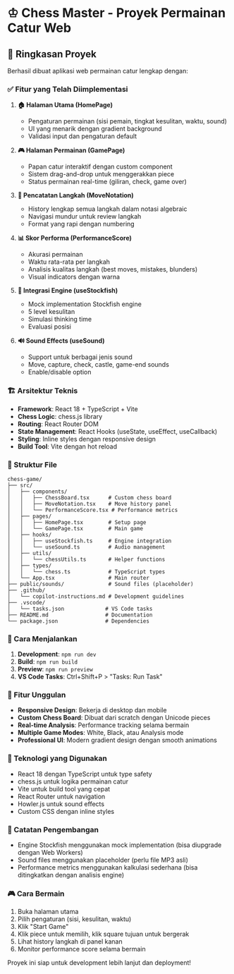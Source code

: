# ♔ Chess Master - Proyek Permainan Catur Web

## 🎯 Ringkasan Proyek

Berhasil dibuat aplikasi web permainan catur lengkap dengan:

### ✅ Fitur yang Telah Diimplementasi

1. **🏠 Halaman Utama (HomePage)**
   - Pengaturan permainan (sisi pemain, tingkat kesulitan, waktu, sound)
   - UI yang menarik dengan gradient background
   - Validasi input dan pengaturan default

2. **🎮 Halaman Permainan (GamePage)**
   - Papan catur interaktif dengan custom component
   - Sistem drag-and-drop untuk menggerakkan piece
   - Status permainan real-time (giliran, check, game over)

3. **📝 Pencatatan Langkah (MoveNotation)**
   - History lengkap semua langkah dalam notasi algebraic
   - Navigasi mundur untuk review langkah
   - Format yang rapi dengan numbering

4. **📊 Skor Performa (PerformanceScore)**
   - Akurasi permainan
   - Waktu rata-rata per langkah
   - Analisis kualitas langkah (best moves, mistakes, blunders)
   - Visual indicators dengan warna

5. **🤖 Integrasi Engine (useStockfish)**
   - Mock implementation Stockfish engine
   - 5 level kesulitan
   - Simulasi thinking time
   - Evaluasi posisi

6. **🔊 Sound Effects (useSound)**
   - Support untuk berbagai jenis sound
   - Move, capture, check, castle, game-end sounds
   - Enable/disable option

### 🏗️ Arsitektur Teknis

- **Framework**: React 18 + TypeScript + Vite
- **Chess Logic**: chess.js library
- **Routing**: React Router DOM
- **State Management**: React Hooks (useState, useEffect, useCallback)
- **Styling**: Inline styles dengan responsive design
- **Build Tool**: Vite dengan hot reload

### 📁 Struktur File

```
chess-game/
├── src/
│   ├── components/
│   │   ├── ChessBoard.tsx      # Custom chess board
│   │   ├── MoveNotation.tsx    # Move history panel
│   │   └── PerformanceScore.tsx # Performance metrics
│   ├── pages/
│   │   ├── HomePage.tsx        # Setup page
│   │   └── GamePage.tsx        # Main game
│   ├── hooks/
│   │   ├── useStockfish.ts     # Engine integration
│   │   └── useSound.ts         # Audio management
│   ├── utils/
│   │   └── chessUtils.ts       # Helper functions
│   ├── types/
│   │   └── chess.ts            # TypeScript types
│   └── App.tsx                 # Main router
├── public/sounds/              # Sound files (placeholder)
├── .github/
│   └── copilot-instructions.md # Development guidelines
├── .vscode/
│   └── tasks.json             # VS Code tasks
├── README.md                  # Documentation
└── package.json               # Dependencies
```

### 🚀 Cara Menjalankan

1. **Development**: `npm run dev`
2. **Build**: `npm run build`  
3. **Preview**: `npm run preview`
4. **VS Code Tasks**: Ctrl+Shift+P > "Tasks: Run Task"

### 🎯 Fitur Unggulan

- **Responsive Design**: Bekerja di desktop dan mobile
- **Custom Chess Board**: Dibuat dari scratch dengan Unicode pieces
- **Real-time Analysis**: Performance tracking selama bermain
- **Multiple Game Modes**: White, Black, atau Analysis mode
- **Professional UI**: Modern gradient design dengan smooth animations

### 🔧 Teknologi yang Digunakan

- React 18 dengan TypeScript untuk type safety
- chess.js untuk logika permainan catur
- Vite untuk build tool yang cepat
- React Router untuk navigation
- Howler.js untuk sound effects
- Custom CSS dengan inline styles

### 📝 Catatan Pengembangan

- Engine Stockfish menggunakan mock implementation (bisa diupgrade dengan Web Workers)
- Sound files menggunakan placeholder (perlu file MP3 asli)
- Performance metrics menggunakan kalkulasi sederhana (bisa ditingkatkan dengan analisis engine)

### 🎮 Cara Bermain

1. Buka halaman utama
2. Pilih pengaturan (sisi, kesulitan, waktu)
3. Klik "Start Game"
4. Klik piece untuk memilih, klik square tujuan untuk bergerak
5. Lihat history langkah di panel kanan
6. Monitor performance score selama bermain

Proyek ini siap untuk development lebih lanjut dan deployment!
